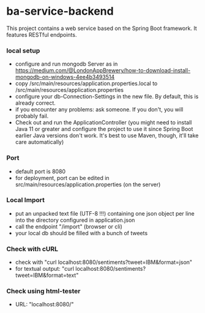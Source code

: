 # ba-service-backend

This project contains a web service based on the Spring Boot framework.
It features RESTful endpoints.


### local setup

- configure and run mongodb Server as in https://medium.com/@LondonAppBrewery/how-to-download-install-mongodb-on-windows-4ee4b3493514
- copy /src/main/resources/application.properties.local to /src/main/resources/application.properties
- configure your db-Connection-Settings in the new file. By default, this is already correct.
- if you encounter any problems: ask someone. If you don't, you will probably fail. 
- Check out and run the ApplicationController 
(you might need to install Java 11 or greater and configure the project to use it since Spring Boot earlier Java versions don't work.
It's best to use Maven, though, it'll take care automatically)

### Port
- default port is 8080
- for deployment, port can be edited in src/main/resources/application.properties (on the server)

### Local Import
- put an unpacked text file (UTF-8 !!!) containing one json object per line into the directory configured in application.json
- call the endpoint "/import" (browser or cli)
- your local db should be filled with a bunch of tweets

### Check with cURL

- check with "curl localhost:8080/sentiments?tweet=IBM&format=json"
- for textual output: "curl localhost:8080/sentiments?tweet=IBM&format=text"

### Check using html-tester
- URL: "localhost:8080/"


